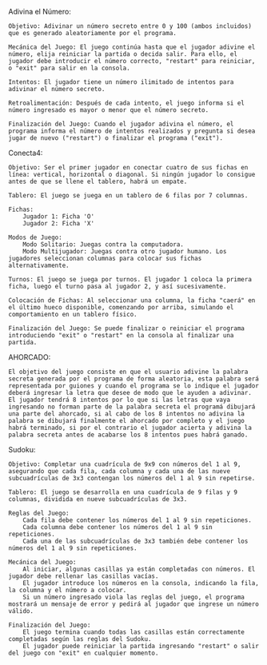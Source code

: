 Adivina el Número:

    Objetivo: Adivinar un número secreto entre 0 y 100 (ambos incluidos) que es generado aleatoriamente por el programa.

    Mecánica del Juego: El juego continúa hasta que el jugador adivine el número, elija reiniciar la partida o decida salir. Para ello, el jugador debe introducir el número correcto, "restart" para reiniciar, o "exit" para salir en la consola.

    Intentos: El jugador tiene un número ilimitado de intentos para adivinar el número secreto.

    Retroalimentación: Después de cada intento, el juego informa si el número ingresado es mayor o menor que el número secreto.

    Finalización del Juego: Cuando el jugador adivina el número, el programa informa el número de intentos realizados y pregunta si desea jugar de nuevo ("restart") o finalizar el programa ("exit").

Conecta4:

    Objetivo: Ser el primer jugador en conectar cuatro de sus fichas en línea: vertical, horizontal o diagonal. Si ningún jugador lo consigue antes de que se llene el tablero, habrá un empate.

    Tablero: El juego se juega en un tablero de 6 filas por 7 columnas.

    Fichas:
        Jugador 1: Ficha 'O'
        Jugador 2: Ficha 'X'

    Modos de Juego:
        Modo Solitario: Juegas contra la computadora.
        Modo Multijugador: Juegas contra otro jugador humano. Los jugadores seleccionan columnas para colocar sus fichas alternativamente.

    Turnos: El juego se juega por turnos. El jugador 1 coloca la primera ficha, luego el turno pasa al jugador 2, y así sucesivamente.

    Colocación de Fichas: Al seleccionar una columna, la ficha "caerá" en el último hueco disponible, comenzando por arriba, simulando el comportamiento en un tablero físico.

    Finalización del Juego: Se puede finalizar o reiniciar el programa introduciendo "exit" o "restart" en la consola al finalizar una partida.

AHORCADO:

    El objetivo del juego consiste en que el usuario adivine la palabra secreta generada por el programa de forma aleatoria, esta palabra será representada por guiones y cuando el programa se lo indique el jugador deberá ingresar la letra que desee de modo que le ayuden a adivinar.
    El jugador tendrá 8 intentos por lo que si las letras que vaya ingresando no forman parte de la palabra secreta el programá dibujará una parte del ahorcado, si al cabo de los 8 intentos no adivina la palabra se dibujará finalmente el ahorcado por completo y el juego habrá terminado, si por el contrario el jugador acierta y adivina la palabra secreta antes de acabarse los 8 intentos pues habrá ganado.

Sudoku:

    Objetivo: Completar una cuadrícula de 9x9 con números del 1 al 9, asegurando que cada fila, cada columna y cada una de las nueve subcuadrículas de 3x3 contengan los números del 1 al 9 sin repetirse.

    Tablero: El juego se desarrolla en una cuadrícula de 9 filas y 9 columnas, dividida en nueve subcuadrículas de 3x3.

    Reglas del Juego:
        Cada fila debe contener los números del 1 al 9 sin repeticiones.
        Cada columna debe contener los números del 1 al 9 sin repeticiones.
        Cada una de las subcuadrículas de 3x3 también debe contener los números del 1 al 9 sin repeticiones.

    Mecánica del Juego:
        Al iniciar, algunas casillas ya están completadas con números. El jugador debe rellenar las casillas vacías.
        El jugador introduce los números en la consola, indicando la fila, la columna y el número a colocar.
        Si un número ingresado viola las reglas del juego, el programa mostrará un mensaje de error y pedirá al jugador que ingrese un número válido.

    Finalización del Juego:
        El juego termina cuando todas las casillas están correctamente completadas según las reglas del Sudoku.
        El jugador puede reiniciar la partida ingresando "restart" o salir del juego con "exit" en cualquier momento.